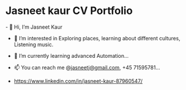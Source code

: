 
<!---
JasneetQA30/JasneetQA30 is a ✨ special ✨ repository because its `README.md` (this file) appears on your GitHub profile.
You can click the Preview link to take a look at your changes.
--->

<html>
<head>
  <h1> Jasneet kaur CV Portfolio </h1>

</head>
<body>
 - 👋 Hi, I’m Jasneet Kaur
  
- 👀 I’m interested in Exploring places, learning about different cultures, Listening music.
  
- 🌱 I’m currently learning advanced Automation...
  
- 📫 You can reach me @jasneetj@gmail.com, +45 71595781...
  
- https://www.linkedin.com/in/jasneet-kaur-87960547/
  
</body>
</html>
